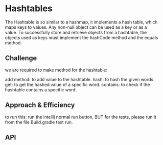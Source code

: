 # Hashtables
The Hashtable is so similar to a hashmap, it implements a hash table, which maps keys to values. Any non-null object can be used as a key or as a value. To successfully store and retrieve objects from a hashtable, the objects used as keys must implement the hashCode method and the equals method.
## Challenge
we are required to make method for the hashtable:

add method: to add value to the hashtable.
hash: to hash the given words.
get: to get the hashed value of a specific word.
contains: to check if the hashtable contains a specific word.
## Approach & Efficiency
to run this:
run the intellij normal run button, BUT for the tests, please run it from the file Build.gradle test run.
## API
<!-- Description of each method publicly available in each of your hashtable -->
